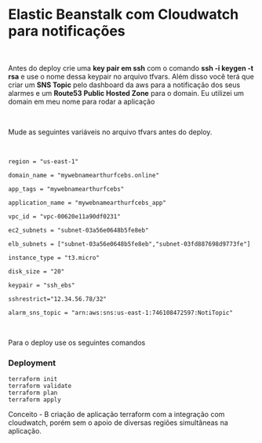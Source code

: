 # Elastic Beanstalk com Cloudwatch para notificações

<br/>

Antes do deploy crie uma **key pair em ssh** com o comando **ssh -i keygen -t rsa** e use o nome dessa keypair no arquivo tfvars. Além disso você terá que criar um **SNS Topic** pelo dashboard da aws para a notificação dos seus alarmes e um **Route53 Public Hosted Zone** para o domain. Eu utilizei um domain em meu nome para rodar a aplicação


<br/>

Mude as seguintes variáveis no arquivo tfvars antes do deploy.

<br/>

```
region = "us-east-1"

domain_name = "mywebnamearthurfcebs.online"

app_tags = "mywebnamearthurfcebs"

application_name = "mywebnamearthurfcebs_app"

vpc_id = "vpc-00620e11a90df0231"

ec2_subnets = "subnet-03a56e0648b5fe8eb"

elb_subnets = ["subnet-03a56e0648b5fe8eb","subnet-03fd887698d9773fe"]

instance_type = "t3.micro"

disk_size = "20"

keypair = "ssh_ebs"

sshrestrict="12.34.56.78/32"

alarm_sns_topic = "arn:aws:sns:us-east-1:746108472597:NotiTopic"
```

<br/>

Para o deploy use os seguintes comandos

### Deployment

```
terraform init
terraform validate
terraform plan
terraform apply

```

Conceito - B
criação de aplicação terraform com a integração com cloudwatch, porém sem o apoio de diversas regiões simultâneas na aplicação.
